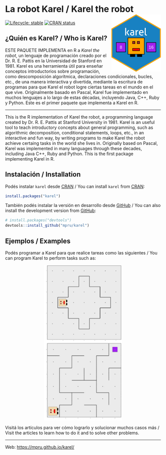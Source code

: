 
<!-- README.md is generated from README.Rmd. Please edit that file -->

# La robot Karel / Karel the robot <img src="man/figures/karel_hexsticker.png" align="right" width="160"/>

<!-- badges: start -->

[![Lifecycle:
stable](https://img.shields.io/badge/lifecycle-stable-orange.svg)](https://lifecycle.r-lib.org/articles/stages.html)
[![CRAN
status](https://www.r-pkg.org/badges/version/karel)](https://CRAN.R-project.org/package=karel)

<!-- badges: end -->

## ¿Quién es Karel? / Who is Karel?

ESTE PAQUETE IMPLEMENTA en R a *Karel the robot*, un lenguaje de
programación creado por el Dr. R. E. Pattis en la Universidad de
Stanford en 1981. Karel es una herramienta útil para enseñar conceptos
introductorios sobre programación, como descomposición algorítmica,
declaraciones condicionales, bucles, etc., de una manera interactiva y
divertida, mediante la escritura de programas para que Karel el robot
logre ciertas tareas en el mundo en el que vive. Originalmente basado en
Pascal, Karel fue implementado en muchos lenguajes a lo largo de estas
décadas, incluyendo Java, C++, Ruby y Python. Este es el primer paquete
que implementa a Karel en R.

------------------------------------------------------------------------

This is the R implementation of Karel the robot, a programming language
created by Dr. R. E. Pattis at Stanford University in 1981. Karel is an
useful tool to teach introductory concepts about general programming,
such as algorithmic decomposition, conditional statements, loops, etc.,
in an interactive and fun way, by writing programs to make Karel the
robot achieve certaing tasks in the world she lives in. Originally based
on Pascal, Karel was implemented in many languages through these
decades, including Java C++, Ruby and Python. This is the first package
implementing Karel in R.

## Instalación / Installation

Podés instalar `karel` desde
[CRAN](https://CRAN.R-project.org/package=karel) / You can install
`karel` from [CRAN](https://CRAN.R-project.org/package=karel):

``` r
install.packages("karel")
```

También podés instalar la versión en desarrollo desde
[GitHub](https://github.com/mpru/karel) / You can also install the
development version from [GitHub](https://github.com/mpru/karel):

``` r
# install.packages("devtools")
devtools::install_github("mpru/karel")
```

## Ejemplos / Examples

Podés programar a Karel para que realice tareas como las siguientes /
You can program Karel to perform tasks such as:

<img src="man/figures/33.gif" width="50%" style="display: block; margin: auto;" />

<img src="man/figures/30.gif" width="50%" style="display: block; margin: auto;" />

Visitá los artículos para ver cómo lograrlo y solucionar muchos casos
más / Visit the articles to learn how to do it and to solve other
problems.

------------------------------------------------------------------------

Web: <https://mpru.github.io/karel/>
